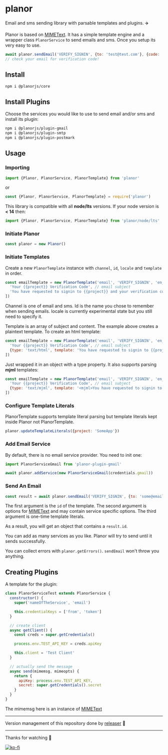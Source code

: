 # planor
Email and sms sending library with parsable templates and plugins. ✈️

Planor is based on [MIMEText](https://github.com/muratgozel/MIMEText). It has a simple template engine and a wrapper class `PlanorService` to send emails and sms. Once you setup its very easy to use.
```js
await planor.sendEmail('VERIFY_SIGNIN', {to: 'test@test.com'}, {code: '918273'})
// check your email for verification code!
```

## Install
```sh
npm i @planorjs/core
```

## Install Plugins
Choose the services you would like to use to send email and/or sms and install its plugin:
```sh
npm i @planorjs/plugin-gmail
npm i @planorjs/plugin-smtp
npm i @planorjs/plugin-postmark
```

## Usage
### Importing
```js
import {Planor, PlanorService, PlanorTemplate} from 'planor'
```
or
```js
const {Planor, PlanorService, PlanorTemplate} = require('planor')
```
This library is compatible with all **node/lts** versions. If your node version is **< 14** then:
```js
import {Planor, PlanorService, PlanorTemplate} from 'planor/node/lts'
```

### Initiate Planor
```js
const planor = new Planor()
```

### Initiate Templates
Create a new `PlanorTemplate` instance with `channel`, `id`, `locale` and `template` in order.
```js
const emailTemplate = new PlanorTemplate('email', 'VERIFY_SIGNIN', 'en_US', [
  'Your {{project}} Verification Code', // email subject
  'You have requested to signin to {{project}} and your verification code is "{{code}}"' // email content
])
```
Channel is one of email and sms. Id is the name you chose to remember when sending emails. locale is currently experimental state but you still need to specify it.

Template is an array of subject and content. The example above creates a plaintext template. To create an html template:
```js
const emailTemplate = new PlanorTemplate('email', 'VERIFY_SIGNIN', 'en_US', [
  'Your {{project}} Verification Code', // email subject
  {type: 'text/html', template: 'You have requested to signin to {{project}} and your verification code is "{{code}}"'} // email content
])
```
Just wrapped it in an object with a type property. It also supports parsing **mjml** templates:
```js
const emailTemplate = new PlanorTemplate('email', 'VERIFY_SIGNIN', 'en_US', [
  'Your {{project}} Verification Code', // email subject
  {type: 'text/mjml', template: '<mjml>You have requested to signin to {{project}} and your verification code is "{{code}}"</mjml>'} // email content
])
```

### Configure Template Literals
PlanorTemplate supports template literal parsing but template literals kept inside Planor not PlanorTemplate.
```js
planor.updateTemplateLiterals({project: 'SomeApp'})
```

### Add Email Service
By default, there is no email service provider. You need to init one:
```js
import PlanorServiceGmail from 'planor-plugin-gmail'

await planor.addService(new PlanorServiceGmail(credentials.gmail))
```

### Send An Email
```js
const result = await planor.sendEmail('VERIFY_SIGNIN', {to: 'some@email.tld'}, {code: '918273'})
```
The first argument is the `id` of the template. The second argument is options for [MIMEText](https://github.com/muratgozel/MIMEText) and may contain service specific options. The third argument is one-time template literals.

As a result, you will get an object that contains a `result.id`.

You can add as many services as you like. Planor will try to send until it sends successfully.

You can collect errors with `planor.getErrors()`. `sendEmail` won't throw you anything.

## Creating Plugins
A template for the plugin:
```js
class PlanorServiceTest extends PlanorService {
  constructor() {
    super('nameOfTheService', 'email')

    this.credentialKeys = ['from', 'token']
  }

  // create client
  async getClient() {
    const creds = super.getCredentials()

    process.env.TEST_API_KEY = creds.apiKey

    this.client = 'Test Client'
  }

  // actually send the message
  async send(mimemsg, mimeopts) {
    return {
      apiKey: process.env.TEST_API_KEY,
      secret: super.getCredentials().secret
    }
  }
}
```
The mimemsg here is an instance of [MIMEText](https://github.com/muratgozel/MIMEText)

---

Version management of this repository done by [releaser](https://github.com/muratgozel/node-releaser) 🚀

---

Thanks for watching 🐬

[![ko-fi](https://www.ko-fi.com/img/githubbutton_sm.svg)](https://ko-fi.com/F1F1RFO7)
